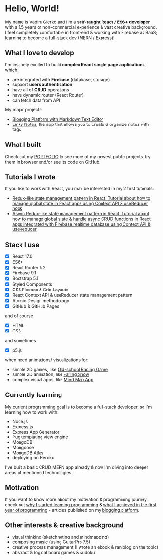 # Hello, World!

My name is Vadim Gierko and I’m a **self-taught React / ES6+ developer** with a 1.5 years of non-commercial experience & vast creative background. I feel completely comfortable in front-end & working with Firebase as BaaS; learning to become a full-stack dev (MERN / Express)!

## What I love to develop

I'm insanely excited to build **complex React single page applications**, which:
- are integrated with **Firebase** (database, storage)
- support **users authentication**
- have all of **CRUD** operations
- have dynamic router (React Router)
- can fetch data from API

My major projects:
- [Blogging Platform with Markdown Text Editor](https://vadimgierko.github.io/blogging-platform/)
- [Linky Notes](https://vadimgierko.github.io/linky-notes/), the app that allows you to create & organize notes with tags

## What I built

Check out my [PORTFOLIO](https://vadimgierko.github.io/frontend-developer-portfolio/) to see more of my newest public projects, try them in browser and/or see its code on GitHub.

## Tutorials I wrote

If you like to work with React, you may be interested in my 2 first tutorials:
- [Redux-like state management pattern in React. Tutorial about how to manage global state in React apps using Context API & useReducer hook](https://github.com/vadimgierko/redux-like-state-management-pattern#readme)
- [Async Redux-like state management pattern in React. Tutorial about how to manage global state & handle async CRUD functions in React apps integrated with Firebase realtime database using Context API & useReducer](https://github.com/vadimgierko/async-redux-like-state-management-pattern-in-react#readme)

## Stack I use
- [X] React 17.0
- [X] ES6+
- [X] React Router 5.2
- [X] Firebase 9.1
- [X] Bootstrap 5.1
- [X] Styled Components
- [X] CSS Flexbox & Grid Layouts
- [X] React Context API & useReducer state management pattern
- [X] Atomic Design methodology
- [X] GitHub & GitHub Pages

and of course
- [X] HTML
- [X] CSS

and sometimes
- [X] p5.js

when need animations/ visualizations for:
  - simple 2D games, like [Old-school Racing Game](https://vadimgierko.github.io/old-school-2d-racing-game/)
  - simple 2D animation, like [Falling Snow](https://vadimgierko.github.io/let-it-snow/)
  - complex visual apps, like [Mind Map App](https://vadimgierko.github.io/MIND-MAP-APP/)

## Currently learning

My current programming goal is to become a full-stack developer, so I'm learning how to work with:
- Node.js
- Express.js
- Express App Generator
- Pug templating view engine
- MongoDB
- Mongoose
- MongoDB Atlas
- deploying on Heroku

I've built a basic CRUD MERN app already & now I'm diving into deeper areas of mentioned technologies.

## Motivation

If you want to know more about my motivation & programming journey, check out [why I started learning programming](https://vadimgierko.github.io/blogging-platform/#/blogs/my-programming-journey/5-reasons-why-i-started-learning-programming) & [what I achieved in the first year of programming](https://vadimgierko.github.io/blogging-platform/#/blogs/my-programming-journey/summary-of-my-first-year-of-learning-web-development-roadmap-projects-and-tips-for-newbies) - articles published on my [blogging platform](https://vadimgierko.github.io/blogging-platform/).

## Other interests & creative background

- visual thinking (sketchnoting and mindmapping)
- composing music (using GuitarPro 7.5)
- creative process management (I wrote an ebook & ran blog on the topic)
- abstract & logical board games & sudoku
